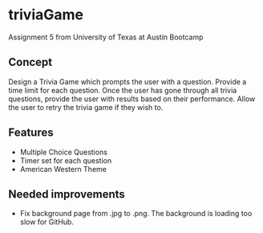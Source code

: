 # triviaGame
Assignment 5 from University of Texas at Austin Bootcamp

## Concept
Design a Trivia Game which prompts the user with a question. Provide a time limit for each question. Once the user has gone through all trivia questions, provide the user with results based on their performance. Allow the user to retry the trivia game if they wish to.

## Features
- Multiple Choice Questions
- Timer set for each question
- American Western Theme

## Needed improvements
- Fix background page from .jpg to .png. The background is loading too slow for GitHub.
